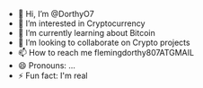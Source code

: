 - 👋 Hi, I’m @DorthyO7
- 👀 I’m interested in Cryptocurrency
- 🌱 I’m currently learning about Bitcoin
- 💞️ I’m looking to collaborate on Crypto projects
- 📫 How to reach me flemingdorthy807ATGMAIL
- 😄 Pronouns: ...
- ⚡ Fun fact: I'm real

<!---
DorthyO7/DorthyO7 is a ✨ special ✨ repository because its `README.md` (this file) appears on your GitHub profile.
You can click the Preview link to take a look at your changes.
--->
